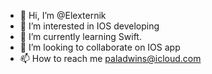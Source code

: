 - 👋 Hi, I’m @Elexternik
- 👀 I’m interested in IOS developing
- 🌱 I’m currently learning Swift.
- 💞️ I’m looking to collaborate on IOS app
- 📫 How to reach me paladwins@icloud.com

<!---
Elexternik/Elexternik is a ✨ special ✨ repository because its `README.md` (this file) appears on your GitHub profile.
You can click the Preview link to take a look at your changes.
--->
